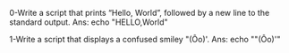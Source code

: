 0-Write a script that prints “Hello, World”, followed by a new line to the standard output.
Ans:  echo "HELLO,World"

1-Write a script that displays a confused smiley "(Ôo)'.
Ans: echo "\"(Ôo)'"


